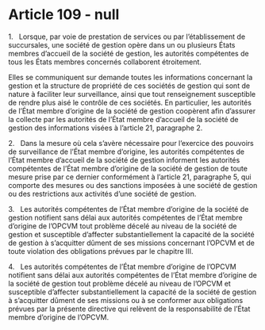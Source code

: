 # Article 109 - null


1.   Lorsque, par voie de prestation de services ou par l’établissement de succursales, une société de gestion opère dans un ou plusieurs États membres d’accueil de la société de gestion, les autorités compétentes de tous les États membres concernés collaborent étroitement.

Elles se communiquent sur demande toutes les informations concernant la gestion et la structure de propriété de ces sociétés de gestion qui sont de nature à faciliter leur surveillance, ainsi que tout renseignement susceptible de rendre plus aisé le contrôle de ces sociétés. En particulier, les autorités de l’État membre d’origine de la société de gestion coopèrent afin d’assurer la collecte par les autorités de l’État membre d’accueil de la société de gestion des informations visées à l’article 21, paragraphe 2.

2.   Dans la mesure où cela s’avère nécessaire pour l’exercice des pouvoirs de surveillance de l’État membre d’origine, les autorités compétentes de l’État membre d’accueil de la société de gestion informent les autorités compétentes de l’État membre d’origine de la société de gestion de toute mesure prise par ce dernier conformément à l’article 21, paragraphe 5, qui comporte des mesures ou des sanctions imposées à une société de gestion ou des restrictions aux activités d’une société de gestion.

3.   Les autorités compétentes de l’État membre d’origine de la société de gestion notifient sans délai aux autorités compétentes de l’État membre d’origine de l’OPCVM tout problème décelé au niveau de la société de gestion et susceptible d’affecter substantiellement la capacité de la société de gestion à s’acquitter dûment de ses missions concernant l’OPCVM et de toute violation des obligations prévues par le chapitre III.

4.   Les autorités compétentes de l’État membre d’origine de l’OPCVM notifient sans délai aux autorités compétentes de l’État membre d’origine de la société de gestion tout problème décelé au niveau de l’OPCVM et susceptible d’affecter substantiellement la capacité de la société de gestion à s’acquitter dûment de ses missions ou à se conformer aux obligations prévues par la présente directive qui relèvent de la responsabilité de l’État membre d’origine de l’OPCVM.

